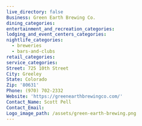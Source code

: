 ```yaml
---
live_directory: false
Business: Green Earth Brewing Co.
dining_categories:
entertainment_and_recreation_categories:
lodging_and_event_centers_categories:
nightlife_categories:
  - breweries
  - bars-and-clubs
retail_categories:
service_categories:
Street: 725 10th Street
City: Greeley
State: Colorado
Zip: '80631'
Phone: (970) 702-2332
Website: 'https://greenearthbrewingco.com/'
Contact_Name: Scott Pell
Contact_Email:
Logo_image_path: /assets/green-earth-brewing.png
---
```



